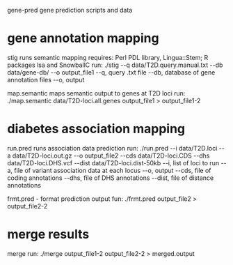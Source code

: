 gene-pred
gene prediction scripts and data

# gene annotation mapping

stig
runs semantic mapping
requires: Perl PDL library, Lingua::Stem; R packages lsa and SnowballC
run: ./stig --q data/T2D.query.manual.txt --db data/gene-db/ --o output_file1
--q, query .txt file
--db, database of gene annotation files
--o, output

map.semantic
maps semantic output to genes at T2D loci
run: ./map.semantic data/T2D-loci.all.genes output_file1 > output_file1-2

# diabetes association mapping

run.pred
runs association data prediction 
run: ./run.pred --i data/T2D.loci --a data/T2D-loci.out.gz --o output_file2 --cds data/T2D-loci.CDS --dhs data/T2D-loci.DHS.vcf --dist data/T2D-loci.dist-50kb
--i, list of loci to run
--a, file of variant association data at each locus
--o, output
--cds, file of coding annotations
--dhs, file of DHS annotations
--dist, file of distance annotations

frmt.pred - format prediction output
fun: ./frmt.pred output_file2 > output_file2-2

# merge results
merge
run: ./merge output_file1-2 output_file2-2 > merged.output
